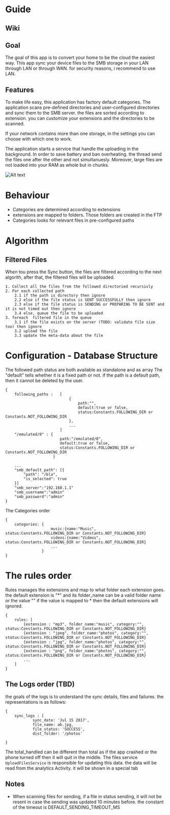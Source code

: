 # Guide

## Wiki



## Goal

The goal of this app is to convert your home to be the cloud the easiest way. This app sync your device
files to the SMB storage in your LAN through LAN or through WAN. for security reasons, i recommend to
use LAN.

## Features

To make life easy, this application has factory default categories. The application scans pre-defined
directories and user-configured directories and sync them to the SMB server. the files are sorted according
to extension. you can customize your extensions and the directories to be scanned.

If your network contains more than one storage, in the settings you can choose with which one to work.

The application starts a service that handle the uploading in the background. In order to save battery
and ban overheating. the thread send the files one after the other and not simultanuesly. Moreover, large
files are not loaded into your RAM as whole but in chunks.

![Alt text](app/src/main/assets/sync_now.png)

# Behaviour

* Categories are determined according to extensions
* extensions are mapped to folders. Those folders are created in the FTP
* Categories looks for relevant files in pre-configured paths

# Algorithm

## Filtered Files

When tou press the Sync button, the files are filtered according to the next algorith, after that, the filtered files will be uploaded.
```
1. Collect all the files from the followed directoried recursivly
2. For each collected path
    2.1 if the path is directory then ignore
    2.2 else if the file status is SENT SUCCESSFULLY then ignore
    2.3 else if the file status is SENDING or PREPARING TO BE SENT and it is not timed out then ignore
    3.4 else, queue the file to be uploaded
3. foreach  filtered file in the queue
    3.1 if the file exists on the server (TODO: validate file size too) then ignore
    3.2 upload the file
    3.3 update the meta-data about the file

```

# Configuration - Database Structure

The followed path status are both available as standalone and as array
The "default" tells whether it is a fixed path or not.
if the path is a default path, then it cannot be deleted by the user.

```
{
    following_paths :   [
                            {
                                path:"",
                                default:true or false,
                                status:Constants.FOLLOWING_DIR or Constants.NOT_FOLLOWING_DIR
                            },
                            ...
                        ]
    "/emulated/0" : {
                        path:"/emulated/0",
                        default:true or false,
                        status:Constants.FOLLOWING_DIR or Constants.NOT_FOLLOWING_DIR
                     }

    ...
    "smb_default_path": [{
        "path": "/bla",
        "is_selected": true
    }]
    "smb_server":"192.168.1.1"
    "smb_username":"admin"
    "smb_password":"admin"
}
```

The Categories order
```
{
    categories: {
                    music:{name:"Music", status:Constants.FOLLOWING_DIR or Constants.NOT_FOLLOWING_DIR}
                    videos:{name:"Videos", status:Constants.FOLLOWING_DIR or Constants.NOT_FOLLOWING_DIR}
                    ...
                }
}
```

# The rules order

Rules manages the extensions and map to what folder each extension goes.
the default extension is "*" and its folder_name can be a valid folder name or the value "<IGNORE FILE>"
if the value <IGNORE FILE> is mapped to * then the default extensions will ignored.

```
{
    rules: [
        {extension : "mp3", folder_name:"music", category:"", status:Constants.FOLLOWING_DIR or Constants.NOT_FOLLOWING_DIR}
        {extension : "jpeg", folder_name:"photos", category:"", status:Constants.FOLLOWING_DIR or Constants.NOT_FOLLOWING_DIR}
        {extension : "jpg", folder_name:"photos", category:"", status:Constants.FOLLOWING_DIR or Constants.NOT_FOLLOWING_DIR}
        {extension : "png", folder_name:"photos", category:"", status:Constants.FOLLOWING_DIR or Constants.NOT_FOLLOWING_DIR}
        ...
    ]
}
```

## The Logs order (TBD)

the goals of the logs is to understand the sync details, files and failures. the representations is as follows:

```
{
    sync_logs : [
            sync_date: 'Jul 15 2017',
            file_name: ab.jpg,
            file_status: 'SUCCESS',
            dist_folder: '/photos'

}

```

The total_handled can be different than total as if the app crashed or the phone turned off then it will quit in the middle.
The files service `UploadFilesService` is responsible for updating this data. the data will be read from the analytics Activity. it will be shown in a special tab

## Notes

* When scanning files for sending, if a file in status sending, it will not be resent in case the sending
was updated 10 minutes before. the constant of the timeout is DEFAULT_SENDING_TIMEOUT_MS

